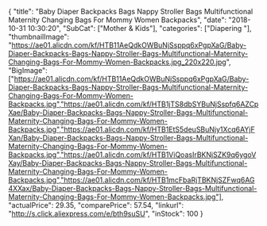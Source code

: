 {
	"title": "Baby Diaper Backpacks Bags Nappy Stroller Bags Multifunctional Maternity Changing Bags For Mommy Women Backpacks",
	"date": "2018-10-31 10:30:20",
	"SubCat": ["Mother & Kids"],
	"categories": ["Diapering "],
	"thumbnailImage": "https://ae01.alicdn.com/kf/HTB11AeQdkOWBuNjSsppq6xPgpXaG/Baby-Diaper-Backpacks-Bags-Nappy-Stroller-Bags-Multifunctional-Maternity-Changing-Bags-For-Mommy-Women-Backpacks.jpg_220x220.jpg",
	"BigImage": ["https://ae01.alicdn.com/kf/HTB11AeQdkOWBuNjSsppq6xPgpXaG/Baby-Diaper-Backpacks-Bags-Nappy-Stroller-Bags-Multifunctional-Maternity-Changing-Bags-For-Mommy-Women-Backpacks.jpg","https://ae01.alicdn.com/kf/HTB1jTS8dbSYBuNjSspfq6AZCpXae/Baby-Diaper-Backpacks-Bags-Nappy-Stroller-Bags-Multifunctional-Maternity-Changing-Bags-For-Mommy-Women-Backpacks.jpg","https://ae01.alicdn.com/kf/HTB1EtS5deuSBuNjy1Xcq6AYjFXan/Baby-Diaper-Backpacks-Bags-Nappy-Stroller-Bags-Multifunctional-Maternity-Changing-Bags-For-Mommy-Women-Backpacks.jpg","https://ae01.alicdn.com/kf/HTB1ViQoasIrBKNjSZK9q6ygoVXay/Baby-Diaper-Backpacks-Bags-Nappy-Stroller-Bags-Multifunctional-Maternity-Changing-Bags-For-Mommy-Women-Backpacks.jpg","https://ae01.alicdn.com/kf/HTB1mcFbaRjTBKNjSZFwq6AG4XXax/Baby-Diaper-Backpacks-Bags-Nappy-Stroller-Bags-Multifunctional-Maternity-Changing-Bags-For-Mommy-Women-Backpacks.jpg"],
	"actualPrice": 29.35,
	"comparePrice": 57.54,
	"linkurl": "http://s.click.aliexpress.com/e/bth9suSU",
	"inStock": 100
}
